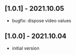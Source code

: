 ## [1.0.1] - 2021.10.05

* bugfix: dispose video values

## [1.0.0] - 2021.10.04

* initial version 

